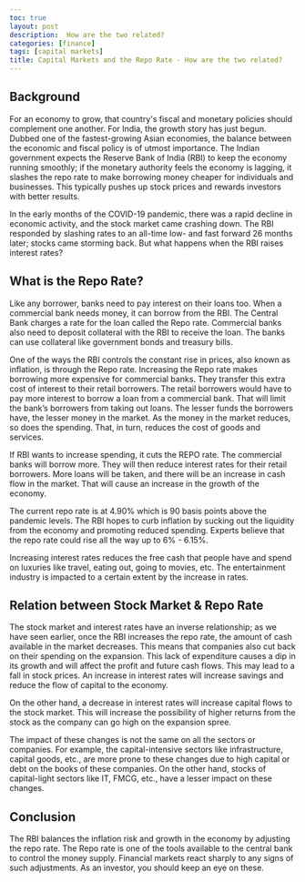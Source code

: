 ```yaml
---
toc: true
layout: post
description:  How are the two related?
categories: [finance]
tags: [capital markets]
title: Capital Markets and the Repo Rate - How are the two related?
---
```




## Background

For an economy to grow, that country's fiscal and monetary policies should complement one another. For India, the growth story has just begun. Dubbed one of the fastest-growing Asian economies, the balance between the economic and fiscal policy is of utmost importance. The Indian government expects the Reserve Bank of India (RBI) to keep the economy running smoothly; if the monetary authority feels the economy is lagging, it slashes the repo rate to make borrowing money cheaper for individuals and businesses. This typically pushes up stock prices and rewards investors with better results.

In the early months of the COVID-19  pandemic, there was a rapid decline in economic activity, and the stock market came crashing down. The RBI responded by slashing rates to an all-time low- and fast forward 26 months later; stocks came storming back. But what happens when the RBI raises interest rates?

## What is the Repo Rate?

Like any borrower, banks need to pay interest on their loans too. When a commercial bank needs money, it can borrow from the RBI. The Central Bank charges a rate for the loan called the Repo rate. Commercial banks also need to deposit collateral with the RBI to receive the loan. The banks can use collateral like government bonds and treasury bills.

One of the ways the RBI controls the constant rise in prices, also known as inflation, is through the Repo rate. Increasing the Repo rate makes borrowing more expensive for commercial banks. They transfer this extra cost of interest to their retail borrowers. The retail borrowers would have to pay more interest to borrow a loan from a commercial bank. That will limit the bank’s borrowers from taking out loans. The lesser funds the borrowers have, the lesser money in the market. As the money in the market reduces, so does the spending. That, in turn, reduces the cost of goods and services.

If RBI wants to increase spending, it cuts the REPO rate. The commercial banks will borrow more. They will then reduce interest rates for their retail borrowers. More loans will be taken, and there will be an increase in cash flow in the market. That will cause an increase in the growth of the economy.

The current repo rate is at 4.90% which is 90 basis points above the pandemic levels. The RBI hopes to curb inflation by sucking out the liquidity from the economy and promoting reduced spending. Experts believe that the repo rate could rise all the way up to 6% - 6.15%.

Increasing interest rates reduces the free cash that people have and spend on luxuries like travel, eating out, going to movies, etc. The entertainment industry is impacted to a certain extent by the increase in rates.

## Relation between Stock Market & Repo Rate

The stock market and interest rates have an inverse relationship; as we have seen earlier, once the RBI increases the repo rate, the amount of cash available in the market decreases. This means that companies also cut back on their spending on the expansion. This lack of expenditure causes a dip in its growth and will affect the profit and future cash flows. This may lead to a fall in stock prices. An increase in interest rates will increase savings and reduce the flow of capital to the economy.

On the other hand, a decrease in interest rates will increase capital flows to the stock market. This will increase the possibility of higher returns from the stock as the company can go high on the expansion spree.

The impact of these changes is not the same on all the sectors or companies. For example, the capital-intensive sectors like infrastructure, capital goods, etc., are more prone to these changes due to high capital or debt on the books of these companies. On the other hand, stocks of capital-light sectors like IT, FMCG, etc., have a lesser impact on these changes.

## Conclusion

The RBI balances the inflation risk and growth in the economy by adjusting the repo rate. The Repo rate is one of the tools available to the central bank to control the money supply. Financial markets react sharply to any signs of such adjustments. As an investor, you should keep an eye on these.